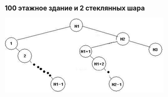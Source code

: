 ﻿## 100 этажное здание и 2 стеклянных шара

![img](https://raw.githubusercontent.com/ershov-ilya/optimal-algorytms/master/100-storey-building-and-2-glass-bowls/img.jpg)
